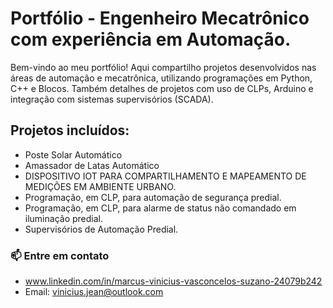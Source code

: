 # Portfólio - Engenheiro Mecatrônico com experiência em Automação.

Bem-vindo ao meu portfólio! Aqui compartilho projetos desenvolvidos nas áreas de automação e mecatrônica, utilizando programações em Python, C++ e Blocos. Também detalhes de projetos com uso de CLPs, Arduino e integração com sistemas supervisórios (SCADA).

## Projetos incluídos:
- Poste Solar Automático
- Amassador de Latas Automático
- DISPOSITIVO IOT PARA COMPARTILHAMENTO E MAPEAMENTO DE MEDIÇÕES EM AMBIENTE URBANO.
- Programação, em CLP, para automação de segurança predial.
- Programação, em CLP, para alarme de status não comandado em iluminação predial.
- Supervisórios de Automação Predial.

### 📫 Entre em contato
- www.linkedin.com/in/marcus-vinicius-vasconcelos-suzano-24079b242
- Email: vinicius.jean@outlook.com
